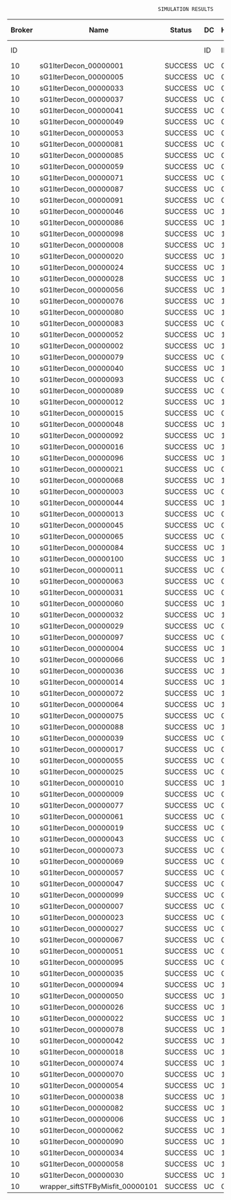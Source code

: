 

                                                     SIMULATION RESULTS

|Broker|         Name         | Status|  DC  |Host|Host PEs |VM|   VM PEs|   VM MIPS|ActivityLen|StartTime|FinishTime|ExecTime
|------|----------------------|-------|------|----|---------|--|---------|----------|-----------|---------|----------|--------
|    ID|                      |       |    ID|  ID|CPU cores|ID|CPU cores|        MI|         MI|  Seconds|   Seconds| Seconds
|    10| sG1IterDecon_00000001|SUCCESS|    UC|   0|       12|40|        2|    1000.0|      56150|  13649.6|   14352.5|   703.0
|    10| sG1IterDecon_00000005|SUCCESS|    UC|   0|       12|40|        2|    1000.0|      56150|  13649.6|   14352.5|   703.0
|    10| sG1IterDecon_00000033|SUCCESS|    UC|   0|       12|40|        2|    1000.0|      56150|  13649.6|   14352.5|   703.0
|    10| sG1IterDecon_00000037|SUCCESS|    UC|   0|       12|40|        2|    1000.0|      56150|  13649.6|   14352.5|   703.0
|    10| sG1IterDecon_00000041|SUCCESS|    UC|   0|       12|40|        2|    1000.0|      56150|  13649.6|   14352.5|   703.0
|    10| sG1IterDecon_00000049|SUCCESS|    UC|   0|       12|40|        2|    1000.0|      56150|  13649.6|   14352.5|   703.0
|    10| sG1IterDecon_00000053|SUCCESS|    UC|   0|       12|40|        2|    1000.0|      56150|  13649.6|   14352.5|   703.0
|    10| sG1IterDecon_00000081|SUCCESS|    UC|   0|       12|40|        2|    1000.0|      56150|  13649.6|   14352.5|   703.0
|    10| sG1IterDecon_00000085|SUCCESS|    UC|   0|       12|40|        2|    1000.0|      56150|  13649.6|   14352.5|   703.0
|    10| sG1IterDecon_00000059|SUCCESS|    UC|   0|       12|42|        2|    1000.0|      56150|  13649.6|   14352.5|   703.0
|    10| sG1IterDecon_00000071|SUCCESS|    UC|   0|       12|42|        2|    1000.0|      56150|  13649.6|   14352.5|   703.0
|    10| sG1IterDecon_00000087|SUCCESS|    UC|   0|       12|42|        2|    1000.0|      56150|  13649.6|   14352.5|   703.0
|    10| sG1IterDecon_00000091|SUCCESS|    UC|   0|       12|42|        2|    1000.0|      56150|  13649.6|   14352.5|   703.0
|    10| sG1IterDecon_00000046|SUCCESS|    UC|   1|       12|41|        2|    1000.0|      56150|  13649.6|   14352.5|   703.0
|    10| sG1IterDecon_00000086|SUCCESS|    UC|   1|       12|41|        2|    1000.0|      56150|  13649.6|   14352.5|   703.0
|    10| sG1IterDecon_00000098|SUCCESS|    UC|   1|       12|41|        2|    1000.0|      56150|  13649.6|   14352.5|   703.0
|    10| sG1IterDecon_00000008|SUCCESS|    UC|   1|       12|43|        2|    1000.0|      56150|  13649.6|   14352.5|   703.0
|    10| sG1IterDecon_00000020|SUCCESS|    UC|   1|       12|43|        2|    1000.0|      56150|  13649.6|   14352.5|   703.0
|    10| sG1IterDecon_00000024|SUCCESS|    UC|   1|       12|43|        2|    1000.0|      56150|  13649.6|   14352.5|   703.0
|    10| sG1IterDecon_00000028|SUCCESS|    UC|   1|       12|43|        2|    1000.0|      56150|  13649.6|   14352.5|   703.0
|    10| sG1IterDecon_00000056|SUCCESS|    UC|   1|       12|43|        2|    1000.0|      56150|  13649.6|   14352.5|   703.0
|    10| sG1IterDecon_00000076|SUCCESS|    UC|   1|       12|43|        2|    1000.0|      56150|  13649.6|   14352.5|   703.0
|    10| sG1IterDecon_00000080|SUCCESS|    UC|   1|       12|43|        2|    1000.0|      56150|  13649.6|   14352.5|   703.0
|    10| sG1IterDecon_00000083|SUCCESS|    UC|   0|       12|42|        2|    1000.0|      59381|  13649.6|   14386.6|   737.0
|    10| sG1IterDecon_00000052|SUCCESS|    UC|   1|       12|43|        2|    1000.0|      61375|  13649.6|   14399.7|   750.1
|    10| sG1IterDecon_00000002|SUCCESS|    UC|   1|       12|41|        2|    1000.0|      60450|  13649.6|   14400.4|   750.9
|    10| sG1IterDecon_00000079|SUCCESS|    UC|   0|       12|42|        2|    1000.0|      83667|  13649.6|   14629.5|   979.9
|    10| sG1IterDecon_00000040|SUCCESS|    UC|   1|       12|43|        2|    1000.0|      91200|  13649.6|   14654.8|  1005.3
|    10| sG1IterDecon_00000093|SUCCESS|    UC|   0|       12|40|        2|    1000.0|      96311|  13649.6|   14674.1|  1024.5
|    10| sG1IterDecon_00000089|SUCCESS|    UC|   0|       12|40|        2|    1000.0|     115702|  13649.6|   14820.0|  1170.5
|    10| sG1IterDecon_00000012|SUCCESS|    UC|   1|       12|43|        2|    1000.0|     117306|  13649.6|   14863.9|  1214.3
|    10| sG1IterDecon_00000015|SUCCESS|    UC|   0|       12|42|        2|    1000.0|     115126|  13649.6|   14929.5|  1279.9
|    10| sG1IterDecon_00000048|SUCCESS|    UC|   1|       12|43|        2|    1000.0|     131219|  13649.6|   14968.6|  1319.1
|    10| sG1IterDecon_00000092|SUCCESS|    UC|   1|       12|43|        2|    1000.0|     135995|  13649.6|   15002.3|  1352.7
|    10| sG1IterDecon_00000016|SUCCESS|    UC|   1|       12|43|        2|    1000.0|     144034|  13649.6|   15054.9|  1405.3
|    10| sG1IterDecon_00000096|SUCCESS|    UC|   1|       12|43|        2|    1000.0|     146964|  13649.6|   15072.6|  1423.0
|    10| sG1IterDecon_00000021|SUCCESS|    UC|   0|       12|40|        2|    1000.0|     156382|  13649.6|   15106.8|  1457.2
|    10| sG1IterDecon_00000068|SUCCESS|    UC|   1|       12|43|        2|    1000.0|     162933|  13649.6|   15160.9|  1511.3
|    10| sG1IterDecon_00000003|SUCCESS|    UC|   0|       12|42|        2|    1000.0|     143490|  13649.6|   15185.1|  1535.5
|    10| sG1IterDecon_00000044|SUCCESS|    UC|   1|       12|43|        2|    1000.0|     168756|  13649.6|   15190.0|  1540.5
|    10| sG1IterDecon_00000013|SUCCESS|    UC|   0|       12|40|        2|    1000.0|     173487|  13649.6|   15218.7|  1569.1
|    10| sG1IterDecon_00000045|SUCCESS|    UC|   0|       12|40|        2|    1000.0|     193935|  13649.6|   15341.9|  1692.4
|    10| sG1IterDecon_00000065|SUCCESS|    UC|   0|       12|40|        2|    1000.0|     195345|  13649.6|   15349.7|  1700.1
|    10| sG1IterDecon_00000084|SUCCESS|    UC|   1|       12|43|        2|    1000.0|     231134|  13649.6|   15471.1|  1821.5
|    10| sG1IterDecon_00000100|SUCCESS|    UC|   1|       12|43|        2|    1000.0|     237950|  13649.6|   15498.3|  1848.8
|    10| sG1IterDecon_00000011|SUCCESS|    UC|   0|       12|42|        2|    1000.0|     182930|  13649.6|   15522.6|  1873.0
|    10| sG1IterDecon_00000063|SUCCESS|    UC|   0|       12|42|        2|    1000.0|     188230|  13649.6|   15565.0|  1915.5
|    10| sG1IterDecon_00000031|SUCCESS|    UC|   0|       12|42|        2|    1000.0|     190673|  13649.6|   15583.4|  1933.8
|    10| sG1IterDecon_00000060|SUCCESS|    UC|   1|       12|43|        2|    1000.0|     265578|  13649.6|   15595.4|  1945.8
|    10| sG1IterDecon_00000032|SUCCESS|    UC|   1|       12|43|        2|    1000.0|     270491|  13649.6|   15610.1|  1960.5
|    10| sG1IterDecon_00000029|SUCCESS|    UC|   0|       12|40|        2|    1000.0|     252025|  13649.6|   15633.2|  1983.6
|    10| sG1IterDecon_00000097|SUCCESS|    UC|   0|       12|40|        2|    1000.0|     274532|  13649.6|   15734.5|  2084.9
|    10| sG1IterDecon_00000004|SUCCESS|    UC|   1|       12|43|        2|    1000.0|     334964|  13649.6|   15771.3|  2121.8
|    10| sG1IterDecon_00000066|SUCCESS|    UC|   1|       12|41|        2|    1000.0|     190704|  13649.6|   15772.9|  2123.3
|    10| sG1IterDecon_00000036|SUCCESS|    UC|   1|       12|43|        2|    1000.0|     337139|  13649.6|   15775.7|  2126.2
|    10| sG1IterDecon_00000014|SUCCESS|    UC|   1|       12|41|        2|    1000.0|     197394|  13649.6|   15839.8|  2190.2
|    10| sG1IterDecon_00000072|SUCCESS|    UC|   1|       12|43|        2|    1000.0|     387256|  13649.6|   15851.0|  2201.5
|    10| sG1IterDecon_00000064|SUCCESS|    UC|   1|       12|43|        2|    1000.0|     394582|  13649.6|   15858.4|  2208.8
|    10| sG1IterDecon_00000075|SUCCESS|    UC|   0|       12|42|        2|    1000.0|     234888|  13649.6|   15895.1|  2245.5
|    10| sG1IterDecon_00000088|SUCCESS|    UC|   1|       12|43|        2|    1000.0|     467079|  13649.6|   15930.9|  2281.3
|    10| sG1IterDecon_00000039|SUCCESS|    UC|   0|       12|42|        2|    1000.0|     244204|  13649.6|   15956.1|  2306.6
|    10| sG1IterDecon_00000017|SUCCESS|    UC|   0|       12|40|        2|    1000.0|     341331|  13649.6|   16001.9|  2352.3
|    10| sG1IterDecon_00000055|SUCCESS|    UC|   0|       12|42|        2|    1000.0|     255737|  13649.6|   16025.6|  2376.1
|    10| sG1IterDecon_00000025|SUCCESS|    UC|   0|       12|40|        2|    1000.0|     358800|  13649.6|   16063.3|  2413.7
|    10| sG1IterDecon_00000010|SUCCESS|    UC|   1|       12|41|        2|    1000.0|     225339|  13649.6|   16106.4|  2456.8
|    10| sG1IterDecon_00000009|SUCCESS|    UC|   0|       12|40|        2|    1000.0|     391043|  13649.6|   16160.2|  2510.6
|    10| sG1IterDecon_00000077|SUCCESS|    UC|   0|       12|40|        2|    1000.0|     424669|  13649.6|   16244.2|  2594.7
|    10| sG1IterDecon_00000061|SUCCESS|    UC|   0|       12|40|        2|    1000.0|     449668|  13649.6|   16294.2|  2644.6
|    10| sG1IterDecon_00000019|SUCCESS|    UC|   0|       12|42|        2|    1000.0|     310565|  13649.6|   16328.7|  2679.2
|    10| sG1IterDecon_00000043|SUCCESS|    UC|   0|       12|42|        2|    1000.0|     315524|  13649.6|   16353.4|  2703.9
|    10| sG1IterDecon_00000073|SUCCESS|    UC|   0|       12|40|        2|    1000.0|     514833|  13649.6|   16392.1|  2742.6
|    10| sG1IterDecon_00000069|SUCCESS|    UC|   0|       12|40|        2|    1000.0|     517533|  13649.6|   16394.8|  2745.2
|    10| sG1IterDecon_00000057|SUCCESS|    UC|   0|       12|40|        2|    1000.0|     548071|  13649.6|   16425.4|  2775.9
|    10| sG1IterDecon_00000047|SUCCESS|    UC|   0|       12|42|        2|    1000.0|     378587|  13649.6|   16637.7|  2988.1
|    10| sG1IterDecon_00000099|SUCCESS|    UC|   0|       12|42|        2|    1000.0|     388369|  13649.6|   16676.8|  3027.3
|    10| sG1IterDecon_00000007|SUCCESS|    UC|   0|       12|42|        2|    1000.0|     417184|  13649.6|   16778.0|  3128.4
|    10| sG1IterDecon_00000023|SUCCESS|    UC|   0|       12|42|        2|    1000.0|     440432|  13649.6|   16847.8|  3198.3
|    10| sG1IterDecon_00000027|SUCCESS|    UC|   0|       12|42|        2|    1000.0|     452997|  13649.6|   16879.3|  3229.7
|    10| sG1IterDecon_00000067|SUCCESS|    UC|   0|       12|42|        2|    1000.0|     473732|  13649.6|   16920.8|  3271.2
|    10| sG1IterDecon_00000051|SUCCESS|    UC|   0|       12|42|        2|    1000.0|     478427|  13649.6|   16927.9|  3278.3
|    10| sG1IterDecon_00000095|SUCCESS|    UC|   0|       12|42|        2|    1000.0|     485151|  13649.6|   16934.5|  3285.0
|    10| sG1IterDecon_00000035|SUCCESS|    UC|   0|       12|42|        2|    1000.0|     493480|  13649.6|   16942.8|  3293.3
|    10| sG1IterDecon_00000094|SUCCESS|    UC|   1|       12|41|        2|    1000.0|     318396|  13649.6|   16945.2|  3295.7
|    10| sG1IterDecon_00000050|SUCCESS|    UC|   1|       12|41|        2|    1000.0|     318735|  13649.6|   16948.2|  3298.6
|    10| sG1IterDecon_00000026|SUCCESS|    UC|   1|       12|41|        2|    1000.0|     322630|  13649.6|   16979.3|  3329.8
|    10| sG1IterDecon_00000022|SUCCESS|    UC|   1|       12|41|        2|    1000.0|     357190|  13649.6|   17239.6|  3590.0
|    10| sG1IterDecon_00000078|SUCCESS|    UC|   1|       12|41|        2|    1000.0|     360476|  13649.6|   17262.7|  3613.2
|    10| sG1IterDecon_00000042|SUCCESS|    UC|   1|       12|41|        2|    1000.0|     368699|  13649.6|   17316.5|  3666.9
|    10| sG1IterDecon_00000018|SUCCESS|    UC|   1|       12|41|        2|    1000.0|     414263|  13649.6|   17591.1|  3941.5
|    10| sG1IterDecon_00000074|SUCCESS|    UC|   1|       12|41|        2|    1000.0|     424552|  13649.6|   17647.9|  3998.4
|    10| sG1IterDecon_00000070|SUCCESS|    UC|   1|       12|41|        2|    1000.0|     448310|  13649.6|   17766.7|  4117.1
|    10| sG1IterDecon_00000054|SUCCESS|    UC|   1|       12|41|        2|    1000.0|     450508|  13649.6|   17776.7|  4127.1
|    10| sG1IterDecon_00000038|SUCCESS|    UC|   1|       12|41|        2|    1000.0|     477933|  13649.6|   17886.4|  4236.9
|    10| sG1IterDecon_00000082|SUCCESS|    UC|   1|       12|41|        2|    1000.0|     479541|  13649.6|   17892.1|  4242.5
|    10| sG1IterDecon_00000006|SUCCESS|    UC|   1|       12|41|        2|    1000.0|     495411|  13649.6|   17939.8|  4290.2
|    10| sG1IterDecon_00000062|SUCCESS|    UC|   1|       12|41|        2|    1000.0|     512294|  13649.6|   17982.0|  4332.5
|    10| sG1IterDecon_00000090|SUCCESS|    UC|   1|       12|41|        2|    1000.0|     525791|  13649.6|   18009.0|  4359.5
|    10| sG1IterDecon_00000034|SUCCESS|    UC|   1|       12|41|        2|    1000.0|     550026|  13649.6|   18045.5|  4395.9
|    10| sG1IterDecon_00000058|SUCCESS|    UC|   1|       12|41|        2|    1000.0|     559233|  13649.6|   18054.7|  4405.1
|    10| sG1IterDecon_00000030|SUCCESS|    UC|   1|       12|41|        2|    1000.0|     560188|  13649.6|   18055.6|  4406.0
|    10|wrapper_siftSTFByMisfit_00000101|SUCCESS|    UC|   0|       12|40|        2|    1000.0|      13510|  18055.6|   18069.2|    13.6

